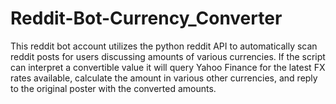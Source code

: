 # Reddit-Bot-Currency_Converter
This reddit bot account utilizes the python reddit API to automatically scan reddit posts for users discussing amounts of various currencies. If the script can interpret a convertible value it will query Yahoo Finance for the latest FX rates available, calculate the amount in various other currencies, and reply to the original poster with the converted amounts.
